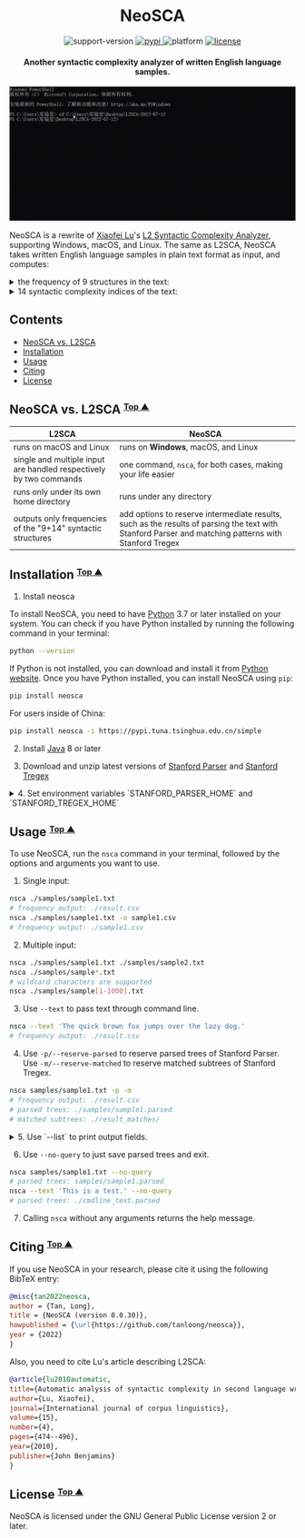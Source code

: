<div align="center">
 <h1> NeoSCA </h1>
 <p>
  <a>
   <img alt="support-version" src="https://img.shields.io/badge/python-3.7%20%7C%203.8%20%7C%203.9%20%7C%203.10%20%7C%203.11-blue" />
  </a>
  <a href="https://pypi.org/project/neosca">
   <img alt="pypi" src="https://img.shields.io/badge/pypi-v0.0.30-orange" />
  </a>
  <a>
   <img alt="platform" src="https://img.shields.io/badge/platform-Windows%20%7C%20macOS%20%7C%20Linux-lightgray" />
  </a>
  <a href="https://github.com/tanloong/neosca/blob/master/LICENSE.txt">
   <img alt="license" src="https://img.shields.io/badge/license-GPL%20v2%2B-green"/>
  </a>
  <h4>
   Another syntactic complexity analyzer of written English language samples.
  </h4>
 </p>
</div>

![](img/testing-on-Windows.gif)

NeoSCA is a rewrite of
[Xiaofei Lu](http://personal.psu.edu/xxl13/index.html)'s 
[L2 Syntactic Complexity Analyzer](http://personal.psu.edu/xxl13/downloads/l2sca.html),
supporting Windows, macOS, and Linux.
The same as L2SCA,
NeoSCA takes written English language
samples in plain text format as input, and computes:

<details>

<summary>
the frequency of 9 structures in the text:
</summary>

1. words (W)
2. sentences (S)
3. verb phrases (VP)
4. clauses (C)
5. T-units (T)
6. dependent clauses (DC)
7. complex T-units (CT)
8. coordinate phrases (CP)
9. complex nominals (CN), and

</details>

<details>

<summary>
14 syntactic complexity indices of the text:
</summary>

1. mean length of sentence (MLS)
2. mean length of T-unit (MLT)
3. mean length of clause (MLC)
4. clauses per sentence (C/S)
5. verb phrases per T-unit (VP/T)
6. clauses per T-unit (C/T)
7. dependent clauses per clause (DC/C)
8. dependent clauses per T-unit (DC/T)
9. T-units per sentence (T/S)
10. complex T-unit ratio (CT/T)
11. coordinate phrases per T-unit (CP/T)
12. coordinate phrases per clause (CP/C)
13. complex nominals per T-unit (CN/T)
14. complex nominals per clause (CP/C)

</details>

## Contents

<!-- vim-markdown-toc GFM -->

* [NeoSCA vs. L2SCA](#neosca-vs-l2sca)
* [Installation](#installation)
* [Usage](#usage)
* [Citing](#citing)
* [License](#license)

<!-- vim-markdown-toc -->

## <a name="neosca-vs-l2sca"></a> NeoSCA vs. L2SCA <small><sup>[Top ▲](#contents)</sup></small>

| L2SCA | NeoSCA |
|-|-|
| runs on macOS and Linux | runs on **Windows**, macOS, and Linux |
| single and multiple input are handled respectively by two commands | one command, `nsca`, for both cases, making your life easier |
| runs only under its own home directory | runs under any directory |
| outputs only frequencies of the "9+14" syntactic structures | add options to reserve intermediate results, such as the results of parsing the text with Stanford Parser and matching patterns with Stanford Tregex |

## <a name="installation"></a> Installation <small><sup>[Top ▲](#contents)</sup></small>

1. Install neosca

To install NeoSCA, you need to have [Python](https://www.python.org/) 3.7 or later installed on your system. You can check if you have Python installed by running the following command in your terminal:

```sh
python --version
```

If Python is not installed, you can download and install it from [Python website](https://www.python.org/downloads/). Once you have Python installed, you can install NeoSCA using `pip`:

```sh
pip install neosca
```

For users inside of China:

```sh
pip install neosca -i https://pypi.tuna.tsinghua.edu.cn/simple
```

2. Install [Java](https://www.java.com/en/download) 8 or later

3. Download and unzip latest versions of
[Stanford Parser](https://nlp.stanford.edu/software/lex-parser.shtml#Download) and 
[Stanford Tregex](https://nlp.stanford.edu/software/tregex.html#Download)

<details>

<summary>
4. Set environment variables `STANFORD_PARSER_HOME` and `STANFORD_TREGEX_HOME`
</summary>

+ Windows:

In the Environment Variables window (press `Windows`+`s`, type *env*, and press `Enter`):

```sh
STANFORD_PARSER_HOME=\path\to\stanford-parser-full-2020-11-17
STANFORD_TREGEX_HOME=\path\to\stanford-tregex-2020-11-17
```

+ Linux/macOS:

```sh
export STANFORD_PARSER_HOME=/path/to/stanford-parser-full-2020-11-17
export STANFORD_TREGEX_HOME=/path/to/stanford-tregex-2020-11-17
```

</details>

## <a name="usage"></a> Usage <small><sup>[Top ▲](#contents)</sup></small>

To use NeoSCA, run the `nsca` command in your terminal, followed by the options and arguments you want to use.

1. Single input:

```sh
nsca ./samples/sample1.txt 
# frequency output: ./result.csv
nsca ./samples/sample1.txt -o sample1.csv 
# frequency output: ./sample1.csv
```

2. Multiple input:

```sh
nsca ./samples/sample1.txt ./samples/sample2.txt
nsca ./samples/sample*.txt 
# wildcard characters are supported
nsca ./samples/sample[1-1000].txt
```

3. Use `--text` to pass text through command line.

```sh
nsca --text 'The quick brown fox jumps over the lazy dog.'
# frequency output: ./result.csv
```

4. Use `-p/--reserve-parsed` 
to reserve parsed trees of Stanford Parser.
Use `-m/--reserve-matched`
to reserve matched subtrees of Stanford Tregex.

```sh
nsca samples/sample1.txt -p -m
# frequency output: ./result.csv
# parsed trees: ./samples/sample1.parsed
# matched subtrees: ./result_matches/
```

<details>

<summary>
5. Use `--list` to print output fields.
</summary>

```sh
nsca --list
```

```sh
W: words
S: sentences
VP: verb phrases
C: clauses
T: T-units
DC: dependent clauses
CT: complex T-units
CP: coordinate phrases
CN: complex nominals
MLS: mean length of sentence
MLT: mean length of T-unit
MLC: mean length of clause
C/S: clauses per sentence
VP/T: verb phrases per T-unit
C/T: clauses per T-unit
DC/C: dependent clauses per clause
DC/T: dependent clauses per T-unit
T/S: T-units per sentence
CT/T: complex T-unit ratio
CP/T: coordinate phrases per T-unit
CP/C: coordinate phrases per clause
CN/T: complex nominals per T-unit
CN/C: complex nominals per clause
```

</details>

6. Use `--no-query` to just save parsed trees and exit.

```sh
nsca samples/sample1.txt --no-query
# parsed trees: samples/sample1.parsed
nsca --text 'This is a test.' --no-query
# parsed trees: ./cmdline_text.parsed
```

7. Calling `nsca` without any arguments returns the help message.

## <a name="citing"></a> Citing <small><sup>[Top ▲](#contents)</sup></small>

If you use NeoSCA in your research, please cite it using the following BibTeX entry:

```BibTeX
@misc{tan2022neosca,
author = {Tan, Long},
title = {NeoSCA (version 0.0.30)},
howpublished = {\url{https://github.com/tanloong/neosca}},
year = {2022}
}
```

Also, you need to cite Lu's article describing L2SCA:

```BibTeX
@article{lu2010automatic,
title={Automatic analysis of syntactic complexity in second language writing},
author={Lu, Xiaofei},
journal={International journal of corpus linguistics},
volume={15},
number={4},
pages={474--496},
year={2010},
publisher={John Benjamins}
}
```

## <a name="license"></a> License <small><sup>[Top ▲](#contents)</sup></small>

NeoSCA is licensed under the GNU General Public License version 2 or later.
